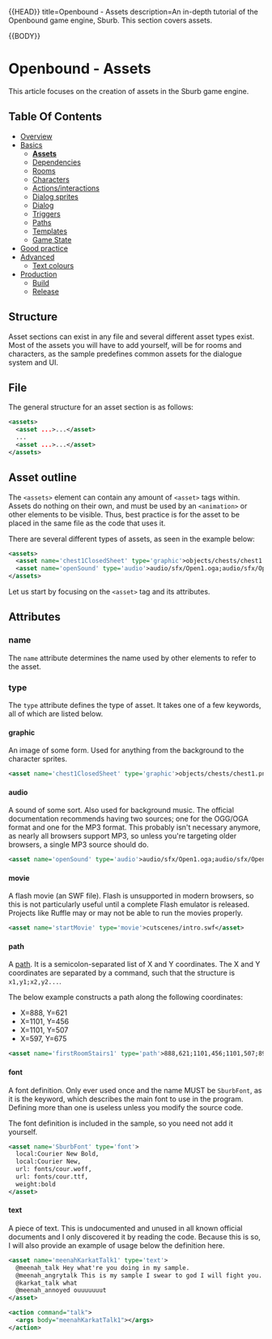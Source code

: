 {{HEAD}}
title=Openbound - Assets
description=An in-depth tutorial of the Openbound game engine, Sburb. This section covers assets.

{{BODY}}

# Openbound - Assets

This article focuses on the creation of assets in the Sburb game engine.

## Table Of Contents

-   [Overview](./openbound-overview)
-   [Basics](./openbound-basics)
    -   [**Assets**](./openbound-assets)
    -   [Dependencies](./openbound-dependencies)
    -   [Rooms](./openbound-rooms)
    -   [Characters](./openbound-characters)
    -   [Actions/interactions](./openbound-actions)
    -   [Dialog sprites](./openbound-dialog-sprites)
    -   [Dialog](./openbound-dialog)
    -   [Triggers](./openbound-triggers)
    -   [Paths](./openbound-paths)
    -   [Templates](./openbound-templates)
    -   [Game State](./openbound-gamestate)
-   [Good practice](./openbound-good-practice)
-   [Advanced](./openbound-advanced)
    -   [Text colours](./openbound-text-colours)
-   [Production](./openbound-production)
    -   [Build](./openbound-build)
    -   [Release](openbound-release)

## Structure

Asset sections can exist in any file and several different asset types exist. Most of the assets you will have to add yourself, will be for rooms and characters, as the sample predefines common assets for the dialogue system and UI.

## File

The general structure for an asset section is as follows:

```xml
<assets>
  <asset ...>...</asset>
  ...
  <asset ...>...</asset>
</assets>
```

## Asset outline

The `<assets>` element can contain any amount of `<asset>` tags within. Assets do nothing on their own, and must be used by an `<animation>` or other elements to be visible. Thus, best practice is for the asset to be placed in the same file as the code that uses it.

There are several different types of assets, as seen in the example below:

```xml
<assets>
  <asset name='chest1ClosedSheet' type='graphic'>objects/chests/chest1.png</asset>
  <asset name='openSound' type='audio'>audio/sfx/Open1.oga;audio/sfx/Open1.mp3</asset>
</assets>
```

Let us start by focusing on the `<asset>` tag and its attributes.

## Attributes

### name

The `name` attribute determines the name used by other elements to refer to the asset.

### type

The `type` attribute defines the type of asset. It takes one of a few keywords, all of which are listed below.

#### graphic

An image of some form. Used for anything from the background to the character sprites.

```xml
<asset name='chest1ClosedSheet' type='graphic'>objects/chests/chest1.png</asset>
```

#### audio

A sound of some sort. Also used for background music.
The official documentation recommends having two sources; one for the OGG/OGA format and one for the MP3 format. This probably isn't necessary anymore, as nearly all browsers support MP3, so unless you're targeting older browsers, a single MP3 source should do.

```xml
<asset name='openSound' type='audio'>audio/sfx/Open1.oga;audio/sfx/Open1.mp3</asset>
```

#### movie

A flash movie (an SWF file). Flash is unsupported in modern browsers, so this is not particularly useful until a complete Flash emulator is released. Projects like Ruffle may or may not be able to run the movies properly.

```xml
<asset name='startMovie' type='movie'>cutscenes/intro.swf</asset>
```

#### path

A [path](./openbound-paths). It is a semicolon-separated list of X and Y coordinates. The X and Y coordinates are separated by a command, such that the structure is `x1,y1;x2,y2...`.

The below example constructs a path along the following coordinates:

-   X=888, Y=621
-   X=1101, Y=456
-   X=1101, Y=507
-   X=597, Y=675

```xml
<asset name='firstRoomStairs1' type='path'>888,621;1101,456;1101,507;897,675</asset>
```

#### font

A font definition. Only ever used once and the name MUST be `SburbFont`, as it is the keyword, which describes the main font to use in the program. Defining more than one is useless unless you modify the source code.

The font definition is included in the sample, so you need not add it yourself.

```xml
<asset name='SburbFont' type='font'>
  local:Courier New Bold,
  local:Courier New,
  url: fonts/cour.woff,
  url: fonts/cour.ttf,
  weight:bold
</asset>
```

#### text

A piece of text. This is undocumented and unused in all known official documents and I only discovered it by reading the code. Because this is so, I will also provide an example of usage below the definition here.

```xml
<asset name='meenahKarkatTalk1' type='text'>
  @meenah_talk Hey what're you doing in my sample.
  @meenah_angrytalk This is my sample I swear to god I will fight you. Get out. Get ouuuuuut.
  @karkat_talk what
  @meenah_annoyed ouuuuuuut
</asset>
```

```xml
<action command="talk">
  <args body="meenahKarkatTalk1"></args>
</action>
```
